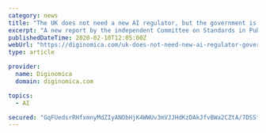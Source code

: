 ```yaml
---
category: news
title: "The UK does not need a new AI regulator, but the government is failing on openness"
excerpt: "A new report by the independent Committee on Standards in Public Life found that public sector organisations are not transparent about their use of AI. The Committee on Standards in Public Life, which advises the Prime Minister on ethical standards, has released its anticipated report assessing the role of artificial intelligence (AI ..."
publishedDateTime: 2020-02-10T12:05:00Z
webUrl: "https://diginomica.com/uk-does-not-need-new-ai-regulator-government-failing-openness"
type: article

provider:
  name: Diginomica
  domain: diginomica.com

topics:
  - AI

secured: "GqFUedsrRHfxmnyMdZIyANObHjK4WWUv3mVJJHdKzDAkJfvBWa2CZtA/7DSSfsWzglFtny6c5zv4+fx/aTZTyLSeI6vtQTQAxnj6URXxtbYO82TPZ2sksWrUIP4xub6wrifwh2hoBivFWW9SlQ9xN6/rnz7nHQFQpJW93R2uery5es87UbnL0ApymHs+BIt33iGR6x5SoqR8k/pigWyWJRT07JQwGhpalk6s/N7q1ib19k3hjlG2OBICG2JXIukenk3QQ6xeCTyMbbTUdAPEOYu5GcIUs0Q+DT4Payj4RE51wSVxsZPeIdORBURhNiPAsC1xQWLuDupgNZjt5vyd7W8gBjKE30WEyMbFl8ehFkU8JLmolD9Bmka1t5qK09ql3mro6ntdBA39a6akcqz9ralDfHS2ALlOumqsyQL7oNQ55FMceczOZRJBpOgybJuSc5esuXXxp8NbzSz2+CNDapp+pW0jCQVPlGsvPeWMtc8=;WZPCUk1vIKzbH/dEltJmIQ=="
---
```


